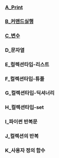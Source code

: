 ### [A_Print](https://colab.research.google.com/github/suyoung0211/python/blob/main/A_print.ipynb)
### [B_커맨드실행](https://colab.research.google.com/github/suyoung0211/python/blob/main/B_command.ipynb)
### [C_변수](https://colab.research.google.com/github/suyoung0211/python/blob/main/C_function.ipynb)
### D_문자열
### E_컬렉션타입-리스트
### F_컬렉션타입-튜플
### G_컬렉션타입-딕셔너리
### H_컬렉션타입-set
### I_파이썬 반복문
### J_컬렉션의 반복
### K_사용자 정의 함수
